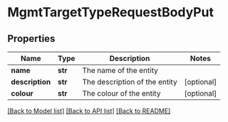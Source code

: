 # MgmtTargetTypeRequestBodyPut

## Properties
Name | Type | Description | Notes
------------ | ------------- | ------------- | -------------
**name** | **str** | The name of the entity | 
**description** | **str** | The description of the entity | [optional] 
**colour** | **str** | The colour of the entity | [optional] 

[[Back to Model list]](../README.md#documentation-for-models) [[Back to API list]](../README.md#documentation-for-api-endpoints) [[Back to README]](../README.md)

